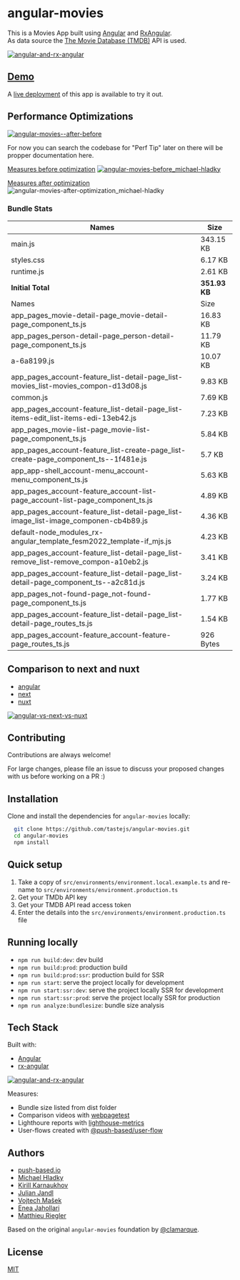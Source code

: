 # angular-movies

This is a Movies App built using [Angular](https://angular.io)
and [RxAngular](https://github.com/rx-angular/rx-angular).  
As data source the [The Movie Database (TMDB)](https://www.themoviedb.org/) API is used.

[![angular-and-rx-angular](https://user-images.githubusercontent.com/10064416/154189195-c32cbdec-b061-46a5-8590-a9e3d8dc050a.png)](https://www.rx-angular.io/)

## [Demo](https://angular-movies-a12d3.web.app/list/category/popular)

A [live deployment](https://angular-movies-a12d3.web.app/list/category/popular) of this app is available to try it out.

## Performance Optimizations

[![angular-movies--after-before](https://user-images.githubusercontent.com/10064416/155904454-f70b5bb5-6591-497a-9d21-dca0e2940566.gif)](https://www.webpagetest.org/video/compare.php?tests=220216_BiDcPP_CVM,220216_AiDcBN_ETK)

For now you can search the codebase for "Perf Tip" later on there will be propper documentation here.

[Measures before optimization](https://lighthouse-metrics.com/checks/9ddeb46e-2c28-453c-b719-cf080a01b13c)
[![angular-movies-before_michael-hladky](https://user-images.githubusercontent.com/10064416/137785051-1cf9f63a-e803-4d92-a952-c327b7628530.PNG)](https://lighthouse-metrics.com/checks/9ddeb46e-2c28-453c-b719-cf080a01b13c)

[Measures after optimization](https://lighthouse-metrics.com/checks/6a888a17-b17b-46a6-abc9-e605b73a530c/runs/503701ad-36aa-43ad-8de3-cb40e775c770)
![angular-movies-after-optimization_michael-hladky](https://user-images.githubusercontent.com/10064416/146446241-ad9eeed4-b0a4-44a2-a88e-4ea7c97e1acf.PNG)

### Bundle Stats

<!-- bundle-stats-start -->

| Names                                                                               | Size          |
| ----------------------------------------------------------------------------------- | ------------- |
| main.js                                                                             | 343.15 KB     |
| styles.css                                                                          | 6.17 KB       |
| runtime.js                                                                          | 2.61 KB       |
| **Initial Total**                                                                   | **351.93 KB** |
| Names                                                                               | Size          |
| app_pages_movie-detail-page_movie-detail-page_component_ts.js                       | 16.83 KB      |
| app_pages_person-detail-page_person-detail-page_component_ts.js                     | 11.79 KB      |
| a-6a8199.js                                                                         | 10.07 KB      |
| app_pages_account-feature_list-detail-page_list-movies_list-movies_compon-d13d08.js | 9.83 KB       |
| common.js                                                                           | 7.69 KB       |
| app_pages_account-feature_list-detail-page_list-items-edit_list-items-edi-13eb42.js | 7.23 KB       |
| app_pages_movie-list-page_movie-list-page_component_ts.js                           | 5.84 KB       |
| app_pages_account-feature_list-create-page_list-create-page_component_ts--1f481e.js | 5.7 KB        |
| app_app-shell_account-menu_account-menu_component_ts.js                             | 5.63 KB       |
| app_pages_account-feature_account-list-page_account-list-page_component_ts.js       | 4.89 KB       |
| app_pages_account-feature_list-detail-page_list-image_list-image_componen-cb4b89.js | 4.36 KB       |
| default-node_modules_rx-angular_template_fesm2022_template-if_mjs.js                | 4.23 KB       |
| app_pages_account-feature_list-detail-page_list-remove_list-remove_compon-a10eb2.js | 3.41 KB       |
| app_pages_account-feature_list-detail-page_list-detail-page_component_ts--a2c81d.js | 3.24 KB       |
| app_pages_not-found-page_not-found-page_component_ts.js                             | 1.77 KB       |
| app_pages_account-feature_list-detail-page_list-detail-page_routes_ts.js            | 1.54 KB       |
| app_pages_account-feature_account-feature-page_routes_ts.js                         | 926 Bytes     |

<!-- bundle-stats-end -->

## Comparison to next and nuxt

- [angular](https://angular-movies-a12d3.web.app/list/category/popular)
- [next](https://movies.zaps.dev/?category=Popular&page=1)
- [nuxt](https://movies.jason.codes/movie/category/popular)

[![angular-vs-next-vs-nuxt](https://user-images.githubusercontent.com/10064416/155904543-333e1c25-7c01-470a-b399-40eee4c9d02c.gif)](https://www.webpagetest.org/video/compare.php?tests=220216_AiDcBJ_EAA,220216_BiDcER_CDY,220216_BiDc68_CDZ)

## Contributing

Contributions are always welcome!

For large changes, please file an issue to discuss your proposed changes with us before working on a PR :)

## Installation

Clone and install the dependencies for `angular-movies` locally:

```bash
  git clone https://github.com/tastejs/angular-movies.git
  cd angular-movies
  npm install
```

## Quick setup

1. Take a copy of `src/environments/environment.local.example.ts` and re-name
   to `src/environments/environment.production.ts`
2. Get your TMDb API key
3. Get your TMDB API read access token
4. Enter the details into the `src/environments/environment.production.ts` file

## Running locally

- `npm run build:dev`: dev build
- `npm run build:prod`: production build
- `npm run build:prod:ssr`: production build for SSR
- `npm run start`: serve the project locally for development
- `npm run start:ssr:dev`: serve the project locally SSR for development
- `npm run start:ssr:prod`: serve the project locally SSR for production
- `npm run analyze:bundlesize`: bundle size analysis

## Tech Stack

Built with:

- [Angular](https://angular.io)
- [rx-angular](https://github.com/rx-angular/rx-angular)

[![angular-and-rx-angular](https://user-images.githubusercontent.com/10064416/154189195-c32cbdec-b061-46a5-8590-a9e3d8dc050a.png)](https://www.rx-angular.io/)

Measures:

- Bundle size listed from dist folder
- Comparison videos with [webpagetest](https://www.webpagetest.org)
- Lighthoure reports with [lighthouse-metrics](https://lighthouse-metrics.com)
- User-flows created with [@push-based/user-flow](https://www.npmjs.com/package/@push-based/user-flow)

## Authors

- [push-based.io](https://push-based.io)
- [Michael Hladky](https://github.com/BioPhoton)
- [Kirill Karnaukhov](https://github.com/Karnaukhov-kh)
- [Julian Jandl](https://github.com/HoebbelsB)
- [Vojtech Mašek](https://github.com/vmasek)
- [Enea Jahollari](https://github.com/eneajaho)
- [Matthieu Riegler](https://github.com/jeanmeche)

Based on the original `angular-movies` foundation by [@clamarque](https://github.com/clamarque/angular-movies).

## License

[MIT](https://choosealicense.com/licenses/mit/)
